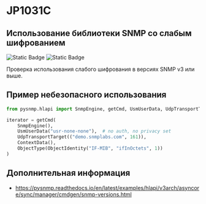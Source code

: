 # JP1031C
## Использование библиотеки SNMP со слабым шифрованием

![Static Badge](https://img.shields.io/badge/%D0%A1%D1%82%D0%B5%D0%BF%D0%B5%D0%BD%D1%8C%20%D0%BA%D1%80%D0%B8%D1%82%D0%B8%D1%87%D0%BD%D0%BE%D1%81%D1%82%D0%B8-%D1%81%D1%80%D0%B5%D0%B4%D0%BD%D1%8F%D1%8F-orange?style=for-the-badge)
![Static Badge](https://img.shields.io/badge/%D0%94%D0%BE%D1%81%D1%82%D0%BE%D0%B2%D0%B5%D1%80%D0%BD%D0%BE%D1%81%D1%82%D1%8C%20%D0%BE%D0%BF%D1%80%D0%B5%D0%B4%D0%B5%D0%BB%D0%B5%D0%BD%D0%B8%D1%8F-%D0%B2%D1%8B%D1%81%D0%BE%D0%BA%D0%B0%D1%8F-crimson?style=for-the-badge)

Проверка использования слабого шифрования в версиях SNMP v3 или выше.

## Пример небезопасного использования

```python linenums="1"
from pysnmp.hlapi import SnmpEngine, getCmd, UsmUserData, UdpTransportTarget, ContextData, ObjectType, ObjectIdentity

iterator = getCmd(
    SnmpEngine(),
    UsmUserData("usr-none-none"),  # no auth, no privacy set
    UdpTransportTarget(("demo.snmplabs.com", 161)),
    ContextData(),
    ObjectType(ObjectIdentity("IF-MIB", "ifInOctets", 1))
)
```

## Дополнительная информация

* <https://pysnmp.readthedocs.io/en/latest/examples/hlapi/v3arch/asyncore/sync/manager/cmdgen/snmp-versions.html>

